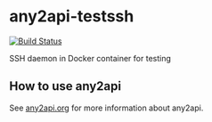 # any2api-testssh

[![Build Status](https://travis-ci.org/any2api/any2api-testssh.svg?branch=master)](https://travis-ci.org/any2api/any2api-testssh)

SSH daemon in Docker container for testing



## How to use any2api

See [any2api.org](http://any2api.org) for more information about any2api.
